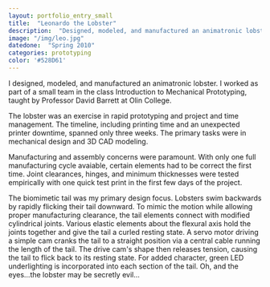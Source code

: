 ```yaml
---
layout: portfolio_entry_small
title:  "Leonardo the Lobster"
description:  "Designed, modeled, and manufactured an animatronic lobster in three weeks and one manufacturing cycle"
image: "/img/leo.jpg"
datedone:  "Spring 2010"
categories: prototyping
color: '#528D61'
---
```


I designed, modeled, and manufactured an animatronic lobster.  I worked as part of a small team in the class Introduction to Mechanical Prototyping, taught by Professor David Barrett at Olin College.  

The lobster was an exercise in rapid prototyping and project and time management.  The timeline, including printing time and an unexpected printer downtime, spanned only three weeks.  The primary tasks were in mechanical design and 3D CAD modeling.  

Manufacturing and assembly concerns were paramount.  With only one full manufacturing cycle avaiable, certain  elements had to be correct the first time.  Joint clearances, hinges, and minimum thicknesses were tested empirically with one quick test print in the first few days of the project.  

The biomimetic tail was my primary design focus.  Lobsters swim backwards by rapidly flicking their tail downward.  To mimic the motion while allowing proper manufacturing clearance, the tail elements connect with modified cylindrical joints.  Various elastic elements about the flexural axis hold the joints together and give the tail a curled resting state.  A servo motor driving a simple cam cranks the tail to a straight position via a central cable running the length of the tail.  The drive cam's shape then releases tension, causing the tail to flick back to its resting state.  For added character, green LED underlighting is incorporated into each section of the tail.  Oh, and the eyes…the lobster may be secretly evil...  
